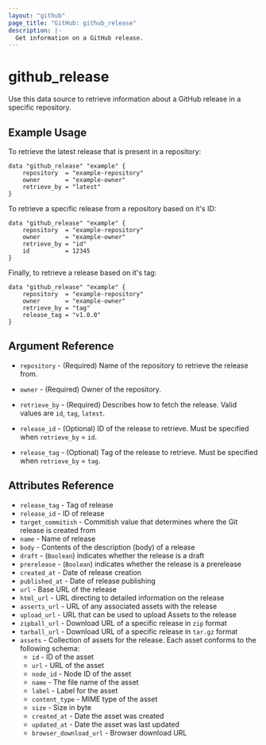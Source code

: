 ```yaml
---
layout: "github"
page_title: "GitHub: github_release"
description: |-
  Get information on a GitHub release.
---
```


# github\_release

Use this data source to retrieve information about a GitHub release in a specific repository.

## Example Usage
To retrieve the latest release that is present in a repository:

```hcl
data "github_release" "example" {
    repository  = "example-repository"
    owner       = "example-owner"
    retrieve_by = "latest"
}
```

To retrieve a specific release from a repository based on it's ID:

```hcl
data "github_release" "example" {
    repository  = "example-repository"
    owner       = "example-owner"
    retrieve_by = "id"
    id          = 12345
}
```

Finally, to retrieve a release based on it's tag:

```hcl
data "github_release" "example" {
    repository  = "example-repository"
    owner       = "example-owner"
    retrieve_by = "tag"
    release_tag = "v1.0.0"
}
```

## Argument Reference

 *  `repository`  -  (Required) Name of the repository to retrieve the release from.

 *  `owner`  -  (Required) Owner of the repository.

 *  `retrieve_by`  -  (Required) Describes how to fetch the release. Valid values are `id`, `tag`, `latest`.

 *  `release_id`  -  (Optional) ID of the release to retrieve. Must be specified when `retrieve_by` = `id`.

 *  `release_tag`  -  (Optional) Tag of the release to retrieve. Must be specified when `retrieve_by` = `tag`.


## Attributes Reference

 * `release_tag` - Tag of release
 * `release_id` - ID of release
 * `target_commitish` - Commitish value that determines where the Git release is created from
 * `name` - Name of release
 * `body` - Contents of the description (body) of a release
 * `draft` - (`Boolean`) indicates whether the release is a draft
 * `prerelease` - (`Boolean`) indicates whether the release is a prerelease
 * `created_at` - Date of release creation
 * `published_at` - Date of release publishing
 * `url` - Base URL of the release
 * `html_url` - URL directing to detailed information on the release
 * `asserts_url` - URL of any associated assets with the release
 * `upload_url` - URL that can be used to upload Assets to the release
 * `zipball_url` - Download URL of a specific release in `zip` format
 * `tarball_url` - Download URL of a specific release in `tar.gz` format
 * `assets` - Collection of assets for the release. Each asset conforms to the following schema:
    * `id` - ID of the asset
    * `url` - URL of the asset
    * `node_id` - Node ID of the asset
    * `name` - The file name of the asset
    * `label` - Label for the asset
    * `content_type` - MIME type of the asset
    * `size` - Size in byte
    * `created_at` - Date the asset was created
    * `updated_at` - Date the asset was last updated
    * `browser_download_url` - Browser download URL

